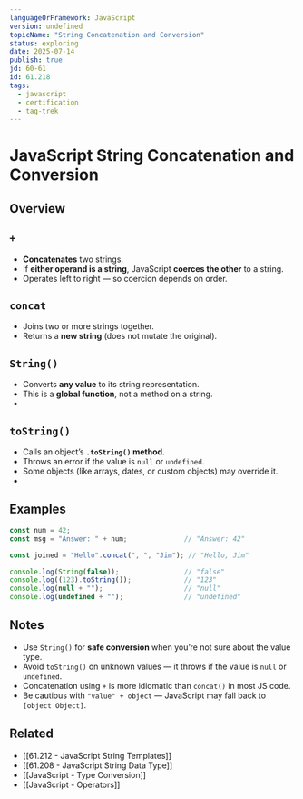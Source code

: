 ```yaml
---
languageOrFramework: JavaScript
version: undefined
topicName: "String Concatenation and Conversion"
status: exploring
date: 2025-07-14
publish: true
jd: 60-61
id: 61.218
tags:
  - javascript
  - certification
  - tag-trek
---
```


# JavaScript String Concatenation and Conversion

## Overview

## `+`
- **Concatenates** two strings.
- If **either operand is a string**, JavaScript **coerces the other** to a string.
- Operates left to right — so coercion depends on order.

## `concat`
- Joins two or more strings together.
- Returns a **new string** (does not mutate the original).

## `String()`
- Converts **any value** to its string representation.
- This is a **global function**, not a method on a string.
- 
## `toString()`
- Calls an object’s **`.toString()` method**.
- Throws an error if the value is `null` or `undefined`.
- Some objects (like arrays, dates, or custom objects) may override it.
- 
## Examples
```javascript
const num = 42;
const msg = "Answer: " + num;              // "Answer: 42"

const joined = "Hello".concat(", ", "Jim"); // "Hello, Jim"

console.log(String(false));                // "false"
console.log((123).toString());             // "123"
console.log(null + "");                    // "null"
console.log(undefined + "");               // "undefined"
```

## Notes
- Use `String()` for **safe conversion** when you’re not sure about the value type.
- Avoid `toString()` on unknown values — it throws if the value is `null` or `undefined`.
- Concatenation using `+` is more idiomatic than `concat()` in most JS code.
- Be cautious with `"value" + object` — JavaScript may fall back to `[object Object]`.

## Related
- [[61.212 - JavaScript String Templates]]
- [[61.208 - JavaScript String Data Type]]
- [[JavaScript - Type Conversion]]
- [[JavaScript - Operators]]

